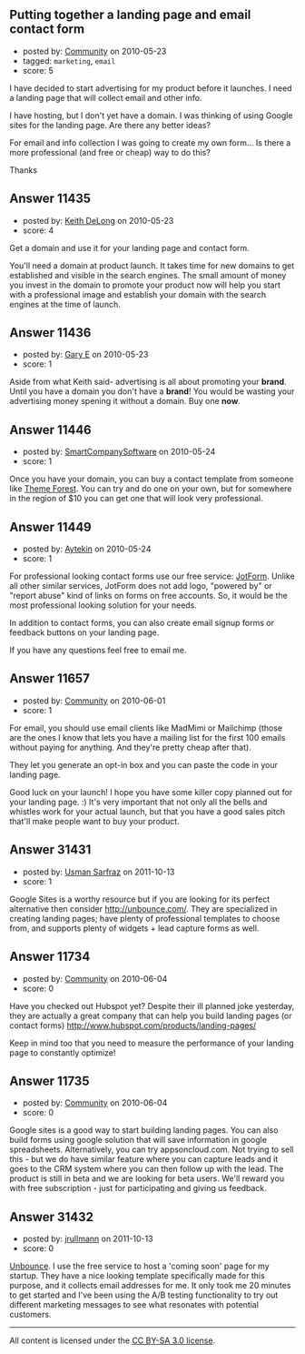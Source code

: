 ## Putting together a landing page and email contact form

- posted by: [Community](https://stackexchange.com/users/-1/-1-community) on 2010-05-23
- tagged: `marketing`, `email`
- score: 5

I have decided to start advertising for my product before it launches. I need a landing page that will collect email and other info.

I have hosting, but I don't yet have a domain. I was thinking of using Google sites for the landing page. Are there any better ideas?

For email and info collection I was going to create my own form... Is there a more professional (and free or cheap) way to do this?

Thanks


## Answer 11435

- posted by: [Keith DeLong](https://stackexchange.com/users/-1/888-keith-delong) on 2010-05-23
- score: 4

Get a domain and use it for your landing page and contact form. 

You'll need a domain at product launch. It takes time for new domains to get established and visible in the search engines. The small amount of money you invest in the domain to promote your product now will help you start with a professional image and establish your domain with the search engines at the time of launch.


## Answer 11436

- posted by: [Gary E](https://stackexchange.com/users/-1/2587-gary-e) on 2010-05-23
- score: 1

Aside from what Keith said- advertising is all about promoting your **brand**. Until you have a domain you don't have a **brand**! You would be wasting your advertising money spening it without a domain. Buy one **now**.




## Answer 11446

- posted by: [SmartCompanySoftware](https://stackexchange.com/users/-1/1629-smartcompanysoftware) on 2010-05-24
- score: 1

<p>Once you have your domain, you can buy a contact template from someone like <a href="http://themeforest.net/" rel="nofollow">Theme Forest</a>. You can try and do one on your own, but for somewhere in the region of $10 you can get one that will look very professional.</p>



## Answer 11449

- posted by: [Aytekin](https://stackexchange.com/users/-1/2392-aytekin) on 2010-05-24
- score: 1

<p>For professional looking contact forms use our free service: <a href="http://www.jotform.com" rel="nofollow">JotForm</a>. Unlike all other similar services, JotForm does not add logo, "powered by" or "report abuse" kind of links on forms on free accounts. So, it would be the most professional looking solution for your needs.  </p>

<p>In addition to contact forms, you can also create email signup forms or feedback buttons on your landing page. </p>

<p>If you have any questions feel free to email me.</p>



## Answer 11657

- posted by: [Community](https://stackexchange.com/users/-1/-1-community) on 2010-06-01
- score: 1

For email, you should use email clients like MadMimi or Mailchimp (those are the ones I know that lets you have a mailing list for the first 100 emails without paying for anything. And they're pretty cheap after that). 

They let you generate an opt-in box and you can paste the code in your landing page.

Good luck on your launch! I hope you have some killer copy planned out for your landing page. :) It's very important that not only all the bells and whistles work for your actual launch, but that you have a good sales pitch that'll make people want to buy your product.


## Answer 31431

- posted by: [Usman Sarfraz](https://stackexchange.com/users/-1/9246-usman-sarfraz) on 2011-10-13
- score: 1

Google Sites is a worthy resource but if you are looking for its perfect alternative then consider http://unbounce.com/. They are specialized in creating landing pages; have plenty of professional templates to choose from, and supports plenty of widgets + lead capture forms as well.


## Answer 11734

- posted by: [Community](https://stackexchange.com/users/-1/-1-community) on 2010-06-04
- score: 0

Have you checked out Hubspot yet? Despite their ill planned joke yesterday, they are actually a great company that can help you build landing pages (or contact forms) http://www.hubspot.com/products/landing-pages/

Keep in mind too that you need to measure the performance of your landing page to constantly optimize!


## Answer 11735

- posted by: [Community](https://stackexchange.com/users/-1/-1-community) on 2010-06-04
- score: 0

Google sites is a good way to start building landing pages. You can also build forms using google solution that will save information in google spreadsheets. Alternatively, you can try appsoncloud.com. Not trying to sell this - but we do have similar feature where you can capture leads and it goes to the CRM system where you can then follow up with the lead. The product is still in beta and we are looking for beta users. We'll reward you with free subscription - just for participating and giving us feedback.


## Answer 31432

- posted by: [jrullmann](https://stackexchange.com/users/-1/13802-jrullmann) on 2011-10-13
- score: 0

<p><a href="http://unbounce.com/" rel="nofollow">Unbounce</a>.  I use the free service to host a 'coming soon' page for my startup.  They have a nice looking template specifically made for this purpose, and it collects email addresses for me.  It only took me 20 minutes to get started and I've been using the A/B testing functionality to try out different marketing messages to see what resonates with potential customers.</p>




---

All content is licensed under the [CC BY-SA 3.0 license](https://creativecommons.org/licenses/by-sa/3.0/).
